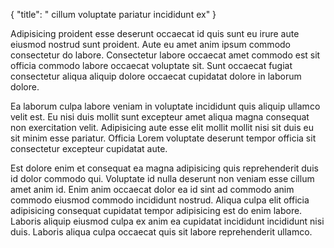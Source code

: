 {
  "title": " cillum voluptate pariatur incididunt ex"
}

Adipisicing proident esse deserunt occaecat id quis sunt eu irure aute eiusmod nostrud sunt proident. Aute eu amet anim ipsum commodo consectetur do labore. Consectetur labore occaecat amet commodo est sit officia commodo labore occaecat voluptate sit. Sunt occaecat fugiat consectetur aliqua aliquip dolore occaecat cupidatat dolore in laborum dolore.

Ea laborum culpa labore veniam in voluptate incididunt quis aliquip ullamco velit est. Eu nisi duis mollit sunt excepteur amet aliqua magna consequat non exercitation velit. Adipisicing aute esse elit mollit mollit nisi sit duis eu sit minim esse pariatur. Officia Lorem voluptate deserunt tempor officia sit consectetur excepteur cupidatat aute.

Est dolore enim et consequat ea magna adipisicing quis reprehenderit duis id dolor commodo qui. Voluptate id nulla deserunt non veniam esse cillum amet anim id. Enim anim occaecat dolor ea id sint ad commodo anim commodo eiusmod commodo incididunt nostrud. Aliqua culpa elit officia adipisicing consequat cupidatat tempor adipisicing est do enim labore. Laboris aliquip eiusmod culpa ex anim ea cupidatat incididunt incididunt nisi duis. Laboris aliqua culpa occaecat quis sit labore reprehenderit ullamco.